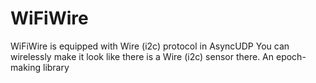 # WiFiWire
WiFiWire is equipped with Wire (i2c) protocol in AsyncUDP
You can wirelessly make it look like there is a Wire (i2c) sensor there.
An epoch-making library
